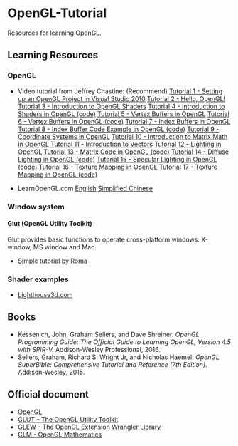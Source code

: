 # OpenGL-Tutorial
Resources for learning OpenGL.

## Learning Resources

### OpenGL

- Video tutorial from Jeffrey Chastine: (Recommend)
[Tutorial 1 - Setting up an OpenGL Project in Visual Studio 2010](https://www.youtube.com/watch?v=0CQP8huwLCg&t=176s)
[Tutorial 2 - Hello, OpenGL!](https://www.youtube.com/watch?v=kl2Zs1rKRLQ)
[Tutorial 3 - Introduction to OpenGL Shaders](https://www.youtube.com/watch?v=j_h3GdMtO0M)
[Tutorial 4 - Introduction to Shaders in OpenGL (code)](https://www.youtube.com/watch?v=645VEd0JPnw)
[Tutorial 5 - Vertex Buffers in OpenGL](https://www.youtube.com/watch?v=Q_kFcRlLTk0)
[Tutorial 6 - Vertex Buffers in OpenGL (code)](https://www.youtube.com/watch?v=2oIgG-KLKcE)
[Tutorial 7 - Index Buffers in OpenGL](https://www.youtube.com/watch?v=DD3Cpb3Z724)
[Tutorial 8 - Index Buffer Code Example in OpenGL (code)](https://www.youtube.com/watch?v=lRUaQ_Hcno8)
[Tutorial 9 - Coordinate Systems in OpenGL](https://www.youtube.com/watch?v=pQcC2CqReSA)
[Tutorial 10 - Introduction to Matrix Math in OpenGL](https://www.youtube.com/watch?v=V6sJpjYzfaQ)
[Tutorial 11 - Introduction to Vectors](https://www.youtube.com/watch?v=HYSNSoJZCgY)
[Tutorial 12 - Lighting in OpenGL](https://www.youtube.com/watch?v=gFZqzVQrw84)
[Tutorial 13 - Matrix Code in OpenGL (code)](https://www.youtube.com/watch?v=HHmca-Vom1M)
[Tutorial 14 - Diffuse Lighting in OpenGL (code)](https://www.youtube.com/watch?v=fZzYL3o7Dm4)
[Tutorial 15 - Specular Lighting in OpenGL (code)](https://www.youtube.com/watch?v=nEt1OYtmOrE)
[Tutorial 16 - Texture Mapping in OpenGL](https://www.youtube.com/watch?v=Eh0HeTCCgnE&t=668s)
[Tutorial 17 - Texture Mapping in OpenGL (code)](https://www.youtube.com/watch?v=wy-B8NiaDHg)

- LearnOpenGL.com
[English](https://learnopengl.com/)
[Simplified Chinese](https://learnopengl-cn.github.io/)

### Window system

#### Glut (OpenGL Utility Toolkit)
Glut provides basic functions to operate cross-platform windows: X-window, MS window and Mac.
- [Simple tutorial by Roma](http://homepages.ecs.vuw.ac.nz/~roma/glut.pdf)

### Shader examples
- [Lighthouse3d.com](http://www.lighthouse3d.com/tutorials/)

## Books
- Kessenich, John, Graham Sellers, and Dave Shreiner. *OpenGL Programming Guide: The Official Guide to Learning OpenGL, Version 4.5 with SPIR-V.* Addison-Wesley Professional, 2016.
- Sellers, Graham, Richard S. Wright Jr, and Nicholas Haemel. *OpenGL SuperBible: Comprehensive Tutorial and Reference (7th Edition)*. Addison-Wesley, 2015.

## Official document

- [OpenGL](https://www.opengl.org/documentation/current_version/)
- [GLUT - The OpenGL Utility Toolkit](https://www.opengl.org/resources/libraries/glut/)
- [GLEW - The OpenGL Extension Wrangler Library](http://glew.sourceforge.net/)
- [GLM - OpenGL Mathematics](http://glm.g-truc.net)
